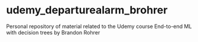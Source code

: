 # udemy_departurealarm_brohrer
Personal repository of material related to the Udemy course End-to-end ML with decision trees by Brandon Rohrer

